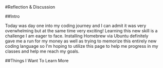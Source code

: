 #Reflection & Discussion


##Intro

Today was day one into my coding journey and I can admit it was very overwhelming but at the same time very exciting! Learning this new skill is a challenge I am eager to face. Installing Homebrew via Ubuntu definitely gave me a run for my money as well as trying to memorize this entirely new coding language so I'm hoping to utilize this page to help me progress in my classes and help me reach my goals.

##Things I Want To Learn More  

